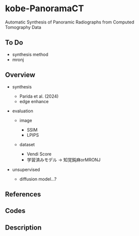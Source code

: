 # kobe-PanoramaCT

Automatic Synthesis of Panoramic Radiographs from Computed Tomography Data

## To Do
* synthesis method
* mronj

## Overview

* synthesis
  * Parida et al. (2024)
  * edge enhance
  
* evaluation
  * image
    * SSIM
    * LPIPS

  * dataset
    * Vendi Score
    * 学習済みモデル -> 知覚鈍麻orMRONJ

* unsupervised
  * diffusion model...?

## References
 
## Codes

## Description
